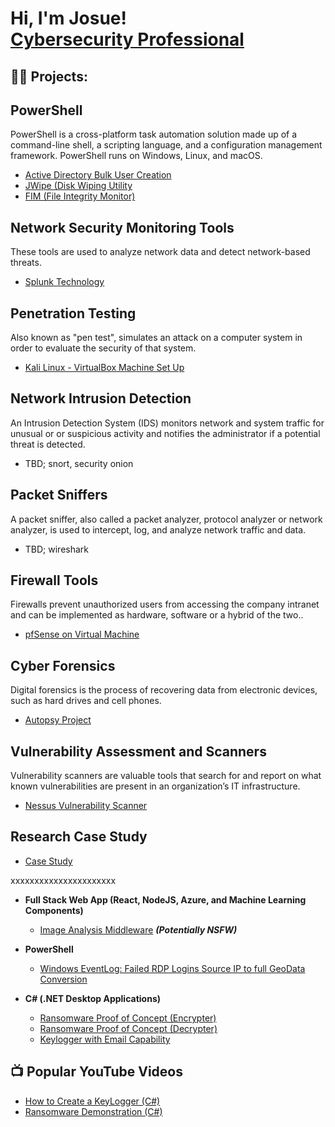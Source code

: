 <h1>Hi, I'm Josue! <br/><a href=>Cybersecurity Professional</a>

<h2>👨‍💻 Projects:</h2>

## PowerShell
PowerShell is a cross-platform task automation solution made up of a command-line shell, a scripting language, and a configuration management framework. PowerShell runs on Windows, Linux, and macOS.

  - [Active Directory Bulk User Creation](https://github.com/jmart375/Active-directory)
  - [JWipe (Disk Wiping Utility](https://github.com/jmart375/Jwipe.PoweShell)
  - [FIM (File Integrity Monitor)](https://github.com/jmart375/Powershell-Integrity-FIM)

## Network Security Monitoring Tools
These tools are used to analyze network data and detect network-based threats.
  - [Splunk Technology](https://github.com/jmart375/Threat-Hunting-with-the-Splunk-SIEM)
 
## Penetration Testing
Also known as "pen test", simulates an attack on a computer system in order to evaluate the 
security of that system.
- [Kali Linux - VirtualBox Machine Set Up](https://github.com/jmart375/VirtualBox-Virtual-Machine-Setup-Project)

## Network Intrusion Detection
An Intrusion Detection System (IDS) monitors network and system traffic for unusual or or       suspicious activity and notifies the administrator if a potential threat is detected. 
  - TBD; snort, security onion
 
## Packet Sniffers
A packet sniffer, also called a packet analyzer, protocol analyzer or network analyzer, is      used to intercept, log, and analyze network traffic and data.
  - TBD; wireshark

## Firewall Tools
Firewalls prevent unauthorized users from accessing the company intranet and can be             implemented as hardware, software or a hybrid of the two..
  - [pfSense on Virtual Machine](https://github.com/jmart375/pfSense)

## Cyber Forensics
Digital forensics is the process of recovering data from electronic devices, such as hard       drives and cell phones.
  - [Autopsy Project](https://github.com/jmart375/Autopsy)



## Vulnerability Assessment and Scanners
Vulnerability scanners are valuable tools that search for and report on what known              vulnerabilities are present in an organization’s IT infrastructure. 
  - [Nessus Vulnerability Scanner](https://github.com/jmart375/Nessus)

## Research Case Study
  - [Case Study](https://github.com/jmart375/Case-Study)




xxxxxxxxxxxxxxxxxxxxxx


    
  





 
- <b>Full Stack Web App (React, NodeJS, Azure, and Machine Learning Components)</b>
  - [Image Analysis Middleware](https://github.com/joshmadakor1/4chan-Image-Analysis-Middleware-C964) <b><i>(Potentially NSFW)</b></i>
- <b>PowerShell</b>
  - [Windows EventLog: Failed RDP Logins Source IP to full GeoData Conversion](https://github.com/joshmadakor1/Sentinel-Lab)
  
- <b>C# (.NET Desktop Applications)</b>
  - [Ransomware Proof of Concept (Encrypter)](https://github.com/joshmadakor1/EncrypterPOC)
  - [Ransomware Proof of Concept (Decrypter)](https://github.com/joshmadakor1/DecrypterPOC)
  - [Keylogger with Email Capability](https://github.com/joshmadakor1/Key-Logger-With-Email)


<h2>📺 Popular YouTube Videos</h2>

- [How to Create a KeyLogger (C#)](https://www.youtube.com/watch?v=N-L9hklSlNk)
- [Ransomware Demonstration (C#)](https://www.youtube.com/watch?v=OfvdQeh79s0)
